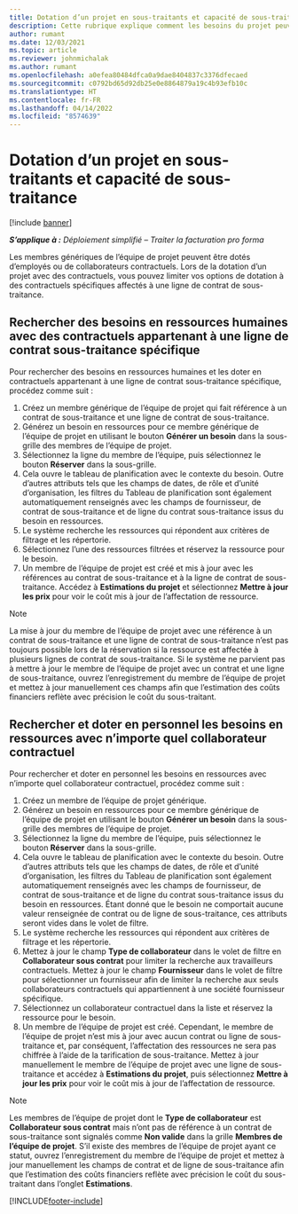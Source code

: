 ```yaml
---
title: Dotation d’un projet en sous-traitants et capacité de sous-traitance
description: Cette rubrique explique comment les besoins du projet peuvent être satisfaits à l’aide de collaborateurs contractuels ou d’une capacité sous-traitée dans Microsoft Dynamics 365 Project Operations.
author: rumant
ms.date: 12/03/2021
ms.topic: article
ms.reviewer: johnmichalak
ms.author: rumant
ms.openlocfilehash: a0efea80484dfca0a9dae8404837c3376dfecaed
ms.sourcegitcommit: c0792bd65d92db25e0e8864879a19c4b93efb10c
ms.translationtype: HT
ms.contentlocale: fr-FR
ms.lasthandoff: 04/14/2022
ms.locfileid: "8574639"
---
```

# <a name="staffing-a-project-with-contract-workers-and-subcontracted-capacity"></a>Dotation d’un projet en sous-traitants et capacité de sous-traitance

[!include [banner](../../includes/dataverse-preview.md)]

_**S’applique à :** Déploiement simplifié – Traiter la facturation pro forma_

Les membres génériques de l’équipe de projet peuvent être dotés d’employés ou de collaborateurs contractuels. Lors de la dotation d’un projet avec des contractuels, vous pouvez limiter vos options de dotation à des contractuels spécifiques affectés à une ligne de contrat de sous-traitance. 

## <a name="search-for-staff-resource-requirements-with-contract-workers-that-belong-to-a-specific-subcontract-line"></a>Rechercher des besoins en ressources humaines avec des contractuels appartenant à une ligne de contrat sous-traitance spécifique

Pour rechercher des besoins en ressources humaines et les doter en contractuels appartenant à une ligne de contrat sous-traitance spécifique, procédez comme suit :

1. Créez un membre générique de l’équipe de projet qui fait référence à un contrat de sous-traitance et une ligne de contrat de sous-traitance.
2. Générez un besoin en ressources pour ce membre générique de l’équipe de projet en utilisant le bouton **Générer un besoin** dans la sous-grille des membres de l’équipe de projet.
3. Sélectionnez la ligne du membre de l’équipe, puis sélectionnez le bouton **Réserver** dans la sous-grille. 
4. Cela ouvre le tableau de planification avec le contexte du besoin. Outre d’autres attributs tels que les champs de dates, de rôle et d’unité d’organisation, les filtres du Tableau de planification sont également automatiquement renseignés avec les champs de fournisseur, de contrat de sous-traitance et de ligne du contrat sous-traitance issus du besoin en ressources.
5. Le système recherche les ressources qui répondent aux critères de filtrage et les répertorie. 
6. Sélectionnez l’une des ressources filtrées et réservez la ressource pour le besoin. 
7. Un membre de l’équipe de projet est créé et mis à jour avec les références au contrat de sous-traitance et à la ligne de contrat de sous-traitance. Accédez à **Estimations du projet** et sélectionnez **Mettre à jour les prix** pour voir le coût mis à jour de l’affectation de ressource. 

> [!NOTE]
> La mise à jour du membre de l’équipe de projet avec une référence à un contrat de sous-traitance et une ligne de contrat de sous-traitance n’est pas toujours possible lors de la réservation si la ressource est affectée à plusieurs lignes de contrat de sous-traitance. Si le système ne parvient pas à mettre à jour le membre de l’équipe de projet avec un contrat et une ligne de sous-traitance, ouvrez l’enregistrement du membre de l’équipe de projet et mettez à jour manuellement ces champs afin que l’estimation des coûts financiers reflète avec précision le coût du sous-traitant.

## <a name="search-for-and-staff-resource-requirements-with-any-contract-worker"></a>Rechercher et doter en personnel les besoins en ressources avec n’importe quel collaborateur contractuel

Pour rechercher et doter en personnel les besoins en ressources avec n’importe quel collaborateur contractuel, procédez comme suit :

1. Créez un membre de l’équipe de projet générique.
2. Générez un besoin en ressources pour ce membre générique de l’équipe de projet en utilisant le bouton **Générer un besoin** dans la sous-grille des membres de l’équipe de projet.
3. Sélectionnez la ligne du membre de l’équipe, puis sélectionnez le bouton **Réserver** dans la sous-grille. 
4. Cela ouvre le tableau de planification avec le contexte du besoin. Outre d’autres attributs tels que les champs de dates, de rôle et d’unité d’organisation, les filtres du Tableau de planification sont également automatiquement renseignés avec les champs de fournisseur, de contrat de sous-traitance et de ligne du contrat sous-traitance issus du besoin en ressources. Étant donné que le besoin ne comportait aucune valeur renseignée de contrat ou de ligne de sous-traitance, ces attributs seront vides dans le volet de filtre.
5. Le système recherche les ressources qui répondent aux critères de filtrage et les répertorie.
6. Mettez à jour le champ **Type de collaborateur** dans le volet de filtre en **Collaborateur sous contrat** pour limiter la recherche aux travailleurs contractuels. Mettez à jour le champ **Fournisseur** dans le volet de filtre pour sélectionner un fournisseur afin de limiter la recherche aux seuls collaborateurs contractuels qui appartiennent à une société fournisseur spécifique.
7. Sélectionnez un collaborateur contractuel dans la liste et réservez la ressource pour le besoin.
8. Un membre de l’équipe de projet est créé. Cependant, le membre de l’équipe de projet n’est mis à jour avec aucun contrat ou ligne de sous-traitance et, par conséquent, l’affectation des ressources ne sera pas chiffrée à l’aide de la tarification de sous-traitance. Mettez à jour manuellement le membre de l’équipe de projet avec une ligne de sous-traitance et accédez à **Estimations du projet**, puis sélectionnez **Mettre à jour les prix** pour voir le coût mis à jour de l’affectation de ressource.

> [!NOTE]
> Les membres de l’équipe de projet dont le **Type de collaborateur** est **Collaborateur sous contrat** mais n’ont pas de référence à un contrat de sous-traitance sont signalés comme **Non valide** dans la grille **Membres de l’équipe de projet**. S’il existe des membres de l’équipe de projet ayant ce statut, ouvrez l’enregistrement du membre de l’équipe de projet et mettez à jour manuellement les champs de contrat et de ligne de sous-traitance afin que l’estimation des coûts financiers reflète avec précision le coût du sous-traitant dans l’onglet **Estimations**. 


[!INCLUDE[footer-include](../../includes/footer-banner.md)]
